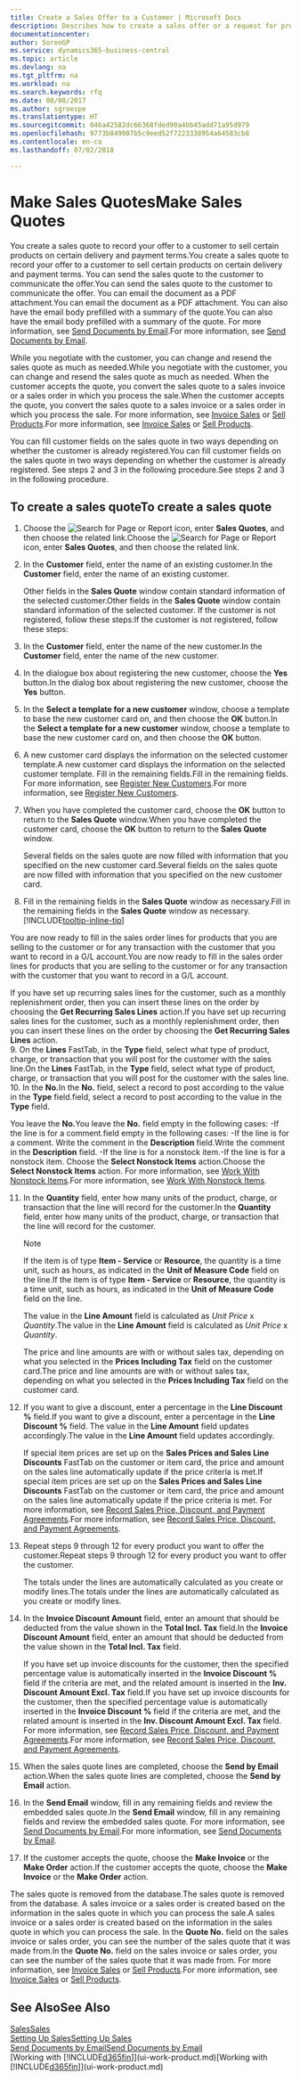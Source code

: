 ```yaml
---
title: Create a Sales Offer to a Customer | Microsoft Docs
description: Describes how to create a sales offer or a request for proposal (RFQ) document to record your offer to a customer to sell products under certain terms.
documentationcenter: 
author: SorenGP
ms.service: dynamics365-business-central
ms.topic: article
ms.devlang: na
ms.tgt_pltfrm: na
ms.workload: na
ms.search.keywords: rfq
ms.date: 08/08/2017
ms.author: sgroespe
ms.translationtype: HT
ms.sourcegitcommit: 046a42582dc66368fded90a4bb45add71a95d979
ms.openlocfilehash: 9773b849007b5c9eed52f7223338954a64583cb8
ms.contentlocale: en-ca
ms.lasthandoff: 07/02/2018

---
```

# <a name="make-sales-quotes"></a><span data-ttu-id="ff1b7-103">Make Sales Quotes</span><span class="sxs-lookup"><span data-stu-id="ff1b7-103">Make Sales Quotes</span></span>
<span data-ttu-id="ff1b7-104">You create a sales quote to record your offer to a customer to sell certain products on certain delivery and payment terms.</span><span class="sxs-lookup"><span data-stu-id="ff1b7-104">You create a sales quote to record your offer to a customer to sell certain products on certain delivery and payment terms.</span></span> <span data-ttu-id="ff1b7-105">You can send the sales quote to the customer to communicate the offer.</span><span class="sxs-lookup"><span data-stu-id="ff1b7-105">You can send the sales quote to the customer to communicate the offer.</span></span> <span data-ttu-id="ff1b7-106">You can email the document as a PDF attachment.</span><span class="sxs-lookup"><span data-stu-id="ff1b7-106">You can email the document as a PDF attachment.</span></span> <span data-ttu-id="ff1b7-107">You can also have the email body prefilled with a summary of the quote.</span><span class="sxs-lookup"><span data-stu-id="ff1b7-107">You can also have the email body prefilled with a summary of the quote.</span></span> <span data-ttu-id="ff1b7-108">For more information, see [Send Documents by Email](ui-how-send-documents-email.md).</span><span class="sxs-lookup"><span data-stu-id="ff1b7-108">For more information, see [Send Documents by Email](ui-how-send-documents-email.md).</span></span>

<span data-ttu-id="ff1b7-109">While you negotiate with the customer, you can change and resend the sales quote as much as needed.</span><span class="sxs-lookup"><span data-stu-id="ff1b7-109">While you negotiate with the customer, you can change and resend the sales quote as much as needed.</span></span> <span data-ttu-id="ff1b7-110">When the customer accepts the quote, you convert the sales quote to a sales invoice or a sales order in which you process the sale.</span><span class="sxs-lookup"><span data-stu-id="ff1b7-110">When the customer accepts the quote, you convert the sales quote to a sales invoice or a sales order in which you process the sale.</span></span> <span data-ttu-id="ff1b7-111">For more information, see [Invoice Sales](sales-how-invoice-sales.md) or [Sell Products](sales-how-sell-products.md).</span><span class="sxs-lookup"><span data-stu-id="ff1b7-111">For more information, see [Invoice Sales](sales-how-invoice-sales.md) or [Sell Products](sales-how-sell-products.md).</span></span>

<span data-ttu-id="ff1b7-112">You can fill customer fields on the sales quote in two ways depending on whether the customer is already registered.</span><span class="sxs-lookup"><span data-stu-id="ff1b7-112">You can fill customer fields on the sales quote in two ways depending on whether the customer is already registered.</span></span> <span data-ttu-id="ff1b7-113">See steps 2 and 3 in the following procedure.</span><span class="sxs-lookup"><span data-stu-id="ff1b7-113">See steps 2 and 3 in the following procedure.</span></span>

## <a name="to-create-a-sales-quote"></a><span data-ttu-id="ff1b7-114">To create a sales quote</span><span class="sxs-lookup"><span data-stu-id="ff1b7-114">To create a sales quote</span></span>
1. <span data-ttu-id="ff1b7-115">Choose the ![Search for Page or Report](media/ui-search/search_small.png "Search for Page or Report icon") icon, enter **Sales Quotes**, and then choose the related link.</span><span class="sxs-lookup"><span data-stu-id="ff1b7-115">Choose the ![Search for Page or Report](media/ui-search/search_small.png "Search for Page or Report icon") icon, enter **Sales Quotes**, and then choose the related link.</span></span>
2. <span data-ttu-id="ff1b7-116">In the **Customer** field, enter the name of an existing customer.</span><span class="sxs-lookup"><span data-stu-id="ff1b7-116">In the **Customer** field, enter the name of an existing customer.</span></span>

   <span data-ttu-id="ff1b7-117">Other fields in the **Sales Quote** window contain standard information of the selected customer.</span><span class="sxs-lookup"><span data-stu-id="ff1b7-117">Other fields in the **Sales Quote** window contain standard information of the selected customer.</span></span> <span data-ttu-id="ff1b7-118">If the customer is not registered, follow these steps:</span><span class="sxs-lookup"><span data-stu-id="ff1b7-118">If the customer is not registered, follow these steps:</span></span>
3. <span data-ttu-id="ff1b7-119">In the **Customer** field, enter the name of the new customer.</span><span class="sxs-lookup"><span data-stu-id="ff1b7-119">In the **Customer** field, enter the name of the new customer.</span></span>
4. <span data-ttu-id="ff1b7-120">In the dialogue box about registering the new customer, choose the **Yes** button.</span><span class="sxs-lookup"><span data-stu-id="ff1b7-120">In the dialog box about registering the new customer, choose the **Yes** button.</span></span>
5. <span data-ttu-id="ff1b7-121">In the **Select a template for a new customer** window, choose a template to base the new customer card on, and then choose the **OK** button.</span><span class="sxs-lookup"><span data-stu-id="ff1b7-121">In the **Select a template for a new customer** window, choose a template to base the new customer card on, and then choose the **OK** button.</span></span>
6. <span data-ttu-id="ff1b7-122">A new customer card displays the information on the selected customer template.</span><span class="sxs-lookup"><span data-stu-id="ff1b7-122">A new customer card displays the information on the selected customer template.</span></span> <span data-ttu-id="ff1b7-123">Fill in the remaining fields.</span><span class="sxs-lookup"><span data-stu-id="ff1b7-123">Fill in the remaining fields.</span></span> <span data-ttu-id="ff1b7-124">For more information, see [Register New Customers](sales-how-register-new-customers.md).</span><span class="sxs-lookup"><span data-stu-id="ff1b7-124">For more information, see [Register New Customers](sales-how-register-new-customers.md).</span></span>  
7. <span data-ttu-id="ff1b7-125">When you have completed the customer card, choose the **OK** button to return to the **Sales Quote** window.</span><span class="sxs-lookup"><span data-stu-id="ff1b7-125">When you have completed the customer card, choose the **OK** button to return to the **Sales Quote** window.</span></span>

   <span data-ttu-id="ff1b7-126">Several fields on the sales quote are now filled with information that you specified on the new customer card.</span><span class="sxs-lookup"><span data-stu-id="ff1b7-126">Several fields on the sales quote are now filled with information that you specified on the new customer card.</span></span>  
8. <span data-ttu-id="ff1b7-127">Fill in the remaining fields in the **Sales Quote** window as necessary.</span><span class="sxs-lookup"><span data-stu-id="ff1b7-127">Fill in the remaining fields in the **Sales Quote** window as necessary.</span></span> [!INCLUDE[tooltip-inline-tip](includes/tooltip-inline-tip_md.md)]  

<span data-ttu-id="ff1b7-128">You are now ready to fill in the sales order lines for products that you are selling to the customer or for any transaction with the customer that you want to record in a G/L account.</span><span class="sxs-lookup"><span data-stu-id="ff1b7-128">You are now ready to fill in the sales order lines for products that you are selling to the customer or for any transaction with the customer that you want to record in a G/L account.</span></span>   

<span data-ttu-id="ff1b7-129">If you have set up recurring sales lines for the customer, such as a monthly replenishment order, then you can insert these lines on the order by choosing the **Get Recurring Sales Lines** action.</span><span class="sxs-lookup"><span data-stu-id="ff1b7-129">If you have set up recurring sales lines for the customer, such as a monthly replenishment order, then you can insert these lines on the order by choosing the **Get Recurring Sales Lines** action.</span></span>  
9. <span data-ttu-id="ff1b7-130">On the **Lines** FastTab, in the **Type** field, select what type of product, charge, or transaction that you will post for the customer with the sales line.</span><span class="sxs-lookup"><span data-stu-id="ff1b7-130">On the **Lines** FastTab, in the **Type** field, select what type of product, charge, or transaction that you will post for the customer with the sales line.</span></span>
10. <span data-ttu-id="ff1b7-131">In the **No.**</span><span class="sxs-lookup"><span data-stu-id="ff1b7-131">In the **No.**</span></span> <span data-ttu-id="ff1b7-132">field, select a record to post according to the value in the **Type** field.</span><span class="sxs-lookup"><span data-stu-id="ff1b7-132">field, select a record to post according to the value in the **Type** field.</span></span>

 <span data-ttu-id="ff1b7-133">You leave the **No.**</span><span class="sxs-lookup"><span data-stu-id="ff1b7-133">You leave the **No.**</span></span> <span data-ttu-id="ff1b7-134">field empty in the following cases: -If the line is for a comment.</span><span class="sxs-lookup"><span data-stu-id="ff1b7-134">field empty in the following cases: -If the line is for a comment.</span></span> <span data-ttu-id="ff1b7-135">Write the comment in the **Description** field.</span><span class="sxs-lookup"><span data-stu-id="ff1b7-135">Write the comment in the **Description** field.</span></span>
 <span data-ttu-id="ff1b7-136">-If the line is for a nonstock item.</span><span class="sxs-lookup"><span data-stu-id="ff1b7-136">-If the line is for a nonstock item.</span></span> <span data-ttu-id="ff1b7-137">Choose the **Select Nonstock Items** action.</span><span class="sxs-lookup"><span data-stu-id="ff1b7-137">Choose the **Select Nonstock Items** action.</span></span> <span data-ttu-id="ff1b7-138">For more information, see [Work With Nonstock Items](inventory-how-work-nonstock-items.md).</span><span class="sxs-lookup"><span data-stu-id="ff1b7-138">For more information, see [Work With Nonstock Items](inventory-how-work-nonstock-items.md).</span></span>

11. <span data-ttu-id="ff1b7-139">In the **Quantity** field, enter how many units of the product, charge, or transaction that the line will record for the customer.</span><span class="sxs-lookup"><span data-stu-id="ff1b7-139">In the **Quantity** field, enter how many units of the product, charge, or transaction that the line will record for the customer.</span></span>

    > [!NOTE]  
    >   <span data-ttu-id="ff1b7-140">If the item is of type **Item - Service** or **Resource**, the quantity is a time unit, such as hours, as indicated in the **Unit of Measure Code** field on the line.</span><span class="sxs-lookup"><span data-stu-id="ff1b7-140">If the item is of type **Item - Service** or **Resource**, the quantity is a time unit, such as hours, as indicated in the **Unit of Measure Code** field on the line.</span></span>  

    <span data-ttu-id="ff1b7-141">The value in the **Line Amount** field is calculated as *Unit Price* x *Quantity*.</span><span class="sxs-lookup"><span data-stu-id="ff1b7-141">The value in the **Line Amount** field is calculated as *Unit Price* x *Quantity*.</span></span>  

    <span data-ttu-id="ff1b7-142">The price and line amounts are with or without sales tax, depending on what you selected in the **Prices Including Tax** field on the customer card.</span><span class="sxs-lookup"><span data-stu-id="ff1b7-142">The price and line amounts are with or without sales tax, depending on what you selected in the **Prices Including Tax** field on the customer card.</span></span>  
12. <span data-ttu-id="ff1b7-143">If you want to give a discount, enter a percentage in the **Line Discount %** field.</span><span class="sxs-lookup"><span data-stu-id="ff1b7-143">If you want to give a discount, enter a percentage in the **Line Discount %** field.</span></span> <span data-ttu-id="ff1b7-144">The value in the **Line Amount** field updates accordingly.</span><span class="sxs-lookup"><span data-stu-id="ff1b7-144">The value in the **Line Amount** field updates accordingly.</span></span>  

    <span data-ttu-id="ff1b7-145">If special item prices are set up on the **Sales Prices and Sales Line Discounts** FastTab on the customer or item card, the price and amount on the sales line automatically update if the price criteria is met.</span><span class="sxs-lookup"><span data-stu-id="ff1b7-145">If special item prices are set up on the **Sales Prices and Sales Line Discounts** FastTab on the customer or item card, the price and amount on the sales line automatically update if the price criteria is met.</span></span> <span data-ttu-id="ff1b7-146">For more information, see [Record Sales Price, Discount, and Payment Agreements](sales-how-record-sales-price-discount-payment-agreements.md).</span><span class="sxs-lookup"><span data-stu-id="ff1b7-146">For more information, see [Record Sales Price, Discount, and Payment Agreements](sales-how-record-sales-price-discount-payment-agreements.md).</span></span>  
13. <span data-ttu-id="ff1b7-147">Repeat steps 9 through 12 for every product you want to offer the customer.</span><span class="sxs-lookup"><span data-stu-id="ff1b7-147">Repeat steps 9 through 12 for every product you want to offer the customer.</span></span>  

    <span data-ttu-id="ff1b7-148">The totals under the lines are automatically calculated as you create or modify lines.</span><span class="sxs-lookup"><span data-stu-id="ff1b7-148">The totals under the lines are automatically calculated as you create or modify lines.</span></span>  
14. <span data-ttu-id="ff1b7-149">In the **Invoice Discount Amount** field, enter an amount that should be deducted from the value shown in the **Total Incl. Tax** field.</span><span class="sxs-lookup"><span data-stu-id="ff1b7-149">In the **Invoice Discount Amount** field, enter an amount that should be deducted from the value shown in the **Total Incl. Tax** field.</span></span>

    <span data-ttu-id="ff1b7-150">If you have set up invoice discounts for the customer, then the specified percentage value is automatically inserted in the **Invoice Discount %** field if the criteria are met, and the related amount is inserted in the **Inv. Discount Amount Excl. Tax** field.</span><span class="sxs-lookup"><span data-stu-id="ff1b7-150">If you have set up invoice discounts for the customer, then the specified percentage value is automatically inserted in the **Invoice Discount %** field if the criteria are met, and the related amount is inserted in the **Inv. Discount Amount Excl. Tax** field.</span></span> <span data-ttu-id="ff1b7-151">For more information, see [Record Sales Price, Discount, and Payment Agreements](sales-how-record-sales-price-discount-payment-agreements.md).</span><span class="sxs-lookup"><span data-stu-id="ff1b7-151">For more information, see [Record Sales Price, Discount, and Payment Agreements](sales-how-record-sales-price-discount-payment-agreements.md).</span></span>
15. <span data-ttu-id="ff1b7-152">When the sales quote lines are completed, choose the **Send by Email** action.</span><span class="sxs-lookup"><span data-stu-id="ff1b7-152">When the sales quote lines are completed, choose the **Send by Email** action.</span></span>
16. <span data-ttu-id="ff1b7-153">In the **Send Email** window, fill in any remaining fields and review the embedded sales quote.</span><span class="sxs-lookup"><span data-stu-id="ff1b7-153">In the **Send Email** window, fill in any remaining fields and review the embedded sales quote.</span></span> <span data-ttu-id="ff1b7-154">For more information, see [Send Documents by Email](ui-how-send-documents-email.md).</span><span class="sxs-lookup"><span data-stu-id="ff1b7-154">For more information, see [Send Documents by Email](ui-how-send-documents-email.md).</span></span>
17. <span data-ttu-id="ff1b7-155">If the customer accepts the quote, choose the **Make Invoice** or the **Make Order** action.</span><span class="sxs-lookup"><span data-stu-id="ff1b7-155">If the customer accepts the quote, choose the **Make Invoice** or the **Make Order** action.</span></span>

<span data-ttu-id="ff1b7-156">The sales quote is removed from the database.</span><span class="sxs-lookup"><span data-stu-id="ff1b7-156">The sales quote is removed from the database.</span></span> <span data-ttu-id="ff1b7-157">A sales invoice or a sales order is created based on the information in the sales quote in which you can process the sale.</span><span class="sxs-lookup"><span data-stu-id="ff1b7-157">A sales invoice or a sales order is created based on the information in the sales quote in which you can process the sale.</span></span> <span data-ttu-id="ff1b7-158">In the **Quote No.** field on the sales invoice or sales order, you can see the number of the sales quote that it was made from.</span><span class="sxs-lookup"><span data-stu-id="ff1b7-158">In the **Quote No.** field on the sales invoice or sales order, you can see the number of the sales quote that it was made from.</span></span> <span data-ttu-id="ff1b7-159">For more information, see [Invoice Sales](sales-how-invoice-sales.md) or [Sell Products](sales-how-sell-products.md).</span><span class="sxs-lookup"><span data-stu-id="ff1b7-159">For more information, see [Invoice Sales](sales-how-invoice-sales.md) or [Sell Products](sales-how-sell-products.md).</span></span>

## <a name="see-also"></a><span data-ttu-id="ff1b7-160">See Also</span><span class="sxs-lookup"><span data-stu-id="ff1b7-160">See Also</span></span>
[<span data-ttu-id="ff1b7-161">Sales</span><span class="sxs-lookup"><span data-stu-id="ff1b7-161">Sales</span></span>](sales-manage-sales.md)  
[<span data-ttu-id="ff1b7-162">Setting Up Sales</span><span class="sxs-lookup"><span data-stu-id="ff1b7-162">Setting Up Sales</span></span>](sales-setup-sales.md)  
[<span data-ttu-id="ff1b7-163">Send Documents by Email</span><span class="sxs-lookup"><span data-stu-id="ff1b7-163">Send Documents by Email</span></span>](ui-how-send-documents-email.md)  
<span data-ttu-id="ff1b7-164">[Working with [!INCLUDE[d365fin](includes/d365fin_md.md)]](ui-work-product.md)</span><span class="sxs-lookup"><span data-stu-id="ff1b7-164">[Working with [!INCLUDE[d365fin](includes/d365fin_md.md)]](ui-work-product.md)</span></span>

